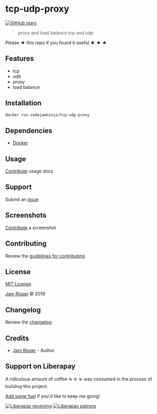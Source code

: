 # tcp-udp-proxy

[![GitHub stars](https://img.shields.io/github/stars/codejamninja/tcp-udp-proxy.svg?style=social&label=Stars)](https://github.com/codejamninja/tcp-udp-proxy)

> proxy and load balance tcp and udp

Please ★ this repo if you found it useful ★ ★ ★


## Features

* tcp
* udb
* proxy
* load balance


## Installation

```sh
docker run codejamninja/tcp-udp-proxy
```


## Dependencies

* [Docker](https://www.docker.com)


## Usage

[Contribute](https://github.com/codejamninja/tcp-udp-proxy/blob/master/CONTRIBUTING.md) usage docs


## Support

Submit an [issue](https://github.com/codejamninja/tcp-udp-proxy/issues/new)


## Screenshots

[Contribute](https://github.com/codejamninja/tcp-udp-proxy/blob/master/CONTRIBUTING.md) a screenshot


## Contributing

Review the [guidelines for contributing](https://github.com/codejamninja/tcp-udp-proxy/blob/master/CONTRIBUTING.md)


## License

[MIT License](https://github.com/codejamninja/tcp-udp-proxy/blob/master/LICENSE)

[Jam Risser](https://codejam.ninja) © 2019


## Changelog

Review the [changelog](https://github.com/codejamninja/tcp-udp-proxy/blob/master/CHANGELOG.md)


## Credits

* [Jam Risser](https://codejam.ninja) - Author


## Support on Liberapay

A ridiculous amount of coffee ☕ ☕ ☕ was consumed in the process of building this project.

[Add some fuel](https://liberapay.com/codejamninja/donate) if you'd like to keep me going!

[![Liberapay receiving](https://img.shields.io/liberapay/receives/codejamninja.svg?style=flat-square)](https://liberapay.com/codejamninja/donate)
[![Liberapay patrons](https://img.shields.io/liberapay/patrons/codejamninja.svg?style=flat-square)](https://liberapay.com/codejamninja/donate)
